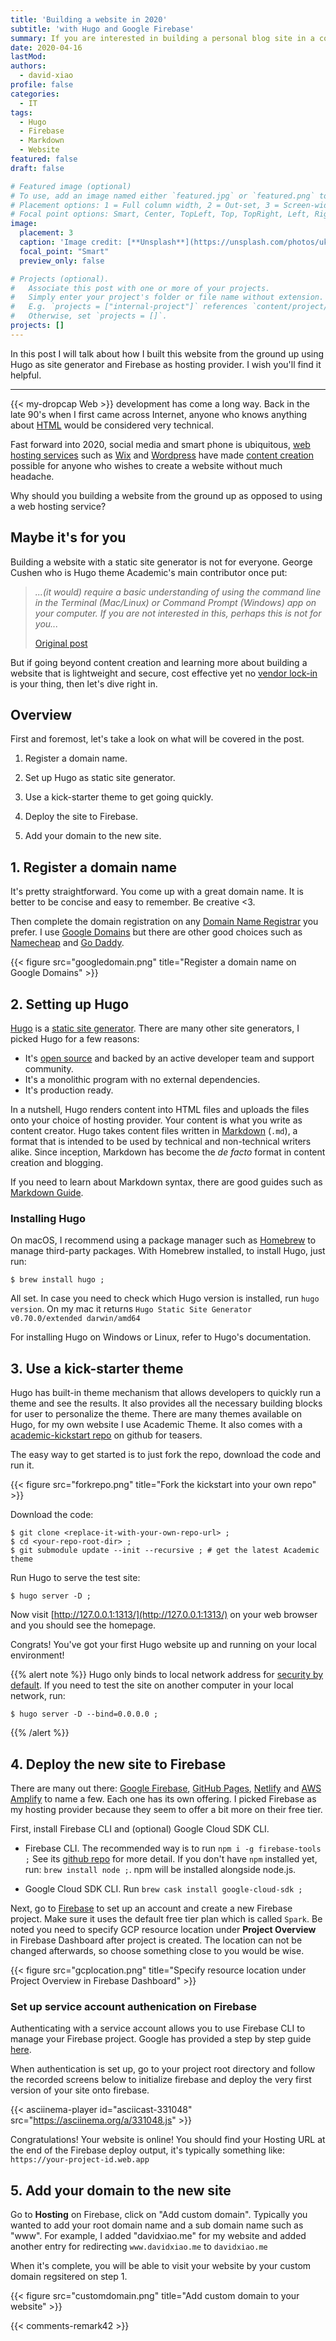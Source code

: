 ```yaml
---
title: 'Building a website in 2020'
subtitle: 'with Hugo and Google Firebase'
summary: If you are interested in building a personal blog site in a cost efficent way, this post discusses about creating a website from the ground up with minimal vendor dependency and high levels of autonomy using Hugo and Firebase.
date: 2020-04-16
lastMod: 
authors:
  - david-xiao
profile: false
categories:
  - IT
tags:
  - Hugo
  - Firebase
  - Markdown
  - Website
featured: false
draft: false

# Featured image (optional)
# To use, add an image named either `featured.jpg` or `featured.png` to your page's folder.
# Placement options: 1 = Full column width, 2 = Out-set, 3 = Screen-width
# Focal point options: Smart, Center, TopLeft, Top, TopRight, Left, Right, BottomLeft, Bottom, BottomRight
image:
  placement: 3
  caption: 'Image credit: [**Unsplash**](https://unsplash.com/photos/ukzHlkoz1IE)'
  focal_point: "Smart"
  preview_only: false

# Projects (optional).
#   Associate this post with one or more of your projects.
#   Simply enter your project's folder or file name without extension.
#   E.g. `projects = ["internal-project"]` references `content/project/deep-learning/index.md`.
#   Otherwise, set `projects = []`.
projects: []
---
```


In this post I will talk about how I built this website from the ground up using Hugo as site generator and Firebase as hosting provider. I wish you'll find it helpful.

---

{{< my-dropcap Web >}} development has come a long way. Back in the late 90's when I first came across Internet, anyone who knows anything about [HTML](https://en.wikipedia.org/wiki/HTML) would be considered very technical.

Fast forward into 2020, social media and smart phone is ubiquitous, [web hosting services](https://en.wikipedia.org/wiki/Web_hosting_service) such as [Wix](https://www.wix.com/) and [Wordpress](https://wordpress.com/) have made [content creation](https://en.wikipedia.org/wiki/Content_creation) possible for anyone who wishes to create a website without much headache.

Why should you building a website from the ground up as opposed to using a web hosting service?

## Maybe it's for you

Building a website with a static site generator is not for everyone. George Cushen who is Hugo theme Academic's main contributor once put:

> *...(it would) require a basic understanding of using the command line in the Terminal (Mac/Linux) or Command Prompt (Windows) app on your computer. If you are not interested in this, perhaps this is not for you...*
>
> [Original post](https://georgecushen.com/create-your-website-with-hugo/)

But if going beyond content creation and learning more about building a website that is lightweight and secure, cost effective yet no [vendor lock-in](https://en.wikipedia.org/wiki/Vendor_lock-in) is your thing, then let's dive right in.

## Overview

First and foremost, let's take a look on what will be covered in the post.

1. Register a domain name.
  
2. Set up Hugo as static site generator.
3. Use a kick-starter theme to get going quickly.
4. Deploy the site to Firebase.
5. Add your domain to the new site.

## 1. Register a domain name

It's pretty straightforward. You come up with a great domain name. It is better to be concise and easy to remember. Be creative <3.

Then complete the domain registration on any [Domain Name Registrar](https://en.wikipedia.org/wiki/Domain_name_registrar) you prefer. I use [Google Domains](https://domains.google/) but there are other good choices such as [Namecheap](https://namecheap.com/) and [Go Daddy](https://godaddy.com/).

{{< figure src="googledomain.png" title="Register a domain name on Google Domains" >}}

## 2. Setting up Hugo

[Hugo](https://gohugo.io/) is a [static site generator](https://en.wikipedia.org/wiki/Web_template_system#Static_site_generators). There are many other site generators, I picked Hugo for a few reasons:

- It's [open source](https://en.wikipedia.org/wiki/Open_source) and backed by an active developer team and support community.
- It's a monolithic program with no external dependencies.
- It's production ready.

In a nutshell, Hugo renders content into HTML files and uploads the files onto your choice of hosting provider. Your content is what you write as content creator. Hugo takes content files written in [Markdown](https://en.wikipedia.org/wiki/Markdown) (`.md`), a format that is intended to be used by technical and non-technical writers alike. Since inception, Markdown has become the *de facto* format in content creation and blogging.

If you need to learn about Markdown syntax, there are good guides such as [Markdown Guide](https://www.markdownguide.org/).

### Installing Hugo

On macOS, I recommend using a package manager such as [Homebrew](https://brew.sh/) to manage third-party packages. With Homebrew installed, to install Hugo, just run:

    $ brew install hugo ;

All set. In case you need to check which Hugo version is installed, run `hugo version`. On my mac it returns `Hugo Static Site Generator v0.70.0/extended darwin/amd64`

For installing Hugo on Windows or Linux, refer to Hugo's documentation.

## 3. Use a kick-starter theme

Hugo has built-in theme mechanism that allows developers to quickly run a theme and see the results. It also provides all the necessary building blocks for user to personalize the theme. There are many themes available on Hugo, for my own website I use Academic Theme. It also comes with a [academic-kickstart repo](https://github.com/sourcethemes/academic-kickstart/) on github for teasers.

The easy way to get started is to just fork the repo, download the code and run it.

{{< figure src="forkrepo.png" title="Fork the kickstart into your own repo" >}}

Download the code:

    $ git clone <replace-it-with-your-own-repo-url> ;
    $ cd <your-repo-root-dir> ;
    $ git submodule update --init --recursive ; # get the latest Academic theme

Run Hugo to serve the test site:

    $ hugo server -D ;

Now visit [http://127.0.0.1:1313/](http://127.0.0.1:1313/) on your web browser and you should see the homepage.

Congrats! You've got your first Hugo website up and running on your local environment!

{{% alert note %}}
Hugo only binds to local network address for [security by default](https://en.wikipedia.org/wiki/Secure_by_default). If you need to test the site on another computer in your local network, run:

    $ hugo server -D --bind=0.0.0.0 ;

{{% /alert %}}

## 4. Deploy the new site to Firebase

There are many out there: [Google Firebase](https://http://firebase.google.com/), [GitHub Pages](https://pages.github.com/), [Netlify](https://www.netlify.com/) and [AWS Amplify](http://aws.amazon.com/amplify/) to name a few. Each one has its own offering. I picked Firebase as my hosting provider because they seem to offer a bit more on their free tier.

First, install Firebase CLI and (optional) Google Cloud SDK CLI.

- Firebase CLI. The recommended way is to run `npm i -g firebase-tools ;` See its [github repo](https://github.com/firebase/firebase-tools) for more detail. If you don't have `npm` installed yet, run: `brew install node ;`. npm will be installed alongside node.js.

- Google Cloud SDK CLI. Run `brew cask install google-cloud-sdk ;`

Next, go to [Firebase](https://firebase.google.com/) to set up an account and create a new Firebase project. Make sure it uses the default free tier plan which is called `Spark`. Be noted you need to specify GCP resource location under **Project Overview** in Firebase Dashboard after project is created. The location can not be changed afterwards, so choose something close to you would be wise.

{{< figure src="gcplocation.png" title="Specify resource location under Project Overview in Firebase Dashboard" >}}

### Set up service account authenication on Firebase

Authenticating with a service account allows you to use Firebase CLI to manage your Firebase project. Google has provided a step by step guide [here](https://firebase.google.com/docs/app-distribution/authenticate-service-account.md).

When authentication is set up, go to your project root directory and follow the recorded screens below to initialize firebase and deploy the very first version of your site onto firebase.

{{< asciinema-player id="asciicast-331048" src="https://asciinema.org/a/331048.js" >}}

Congratulations! Your website is online! You should find your Hosting URL at the end of the Firebase deploy output, it's typically something like: `https://your-project-id.web.app`

## 5. Add your domain to the new site

Go to **Hosting** on Firebase, click on "Add custom domain". Typically you wanted to add your root domain name and a sub domain name such as "www". For example, I added "davidxiao.me" for my website and added another entry for redirecting `www.davidxiao.me` to `davidxiao.me`

When it's complete, you will be able to visit your website by your custom domain regsitered on step 1.

{{< figure src="customdomain.png" title="Add custom domain to your website" >}}

{{< comments-remark42 >}}

